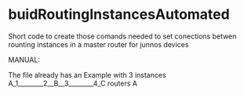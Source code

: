 # buidRoutingInstancesAutomated
Short code to create those comands needed to set conections betwen rounting instances in a master router for junnos devices


MANUAL:

The file already has an Example with 3 instances  A_1________2__B__3________4_C
routers A 
